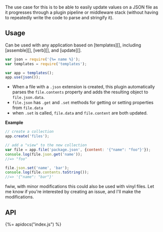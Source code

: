 
The use case for this is to be able to easily update values on a JSON file as it progresses through a plugin pipeline or middleware stack (without having to repeatedly write the code to parse and stringify it).

## Usage

Can be used with any application based on [templates][], including [assemble][], [verb][], and [update][].

```js
var json = require('{%= name %}');
var templates = require('templates');

var app = templates();
app.use(json());
```

- When a file with a `.json` extension is created, this plugin automatically parses the `file.contents` property and adds the resulting object to `file.json.data`. 
- `file.json` has `.get` and `.set` methods for getting or setting properties from `file.data`
- when `.set` is called, `file.data` and `file.content` are both updated.

**Example**

```js
// create a collection
app.create('files');

// add a "view" to the new collection
var file = app.file('package.json', {content: '{"name": "foo"}'});
console.log(file.json.get('name'));
//=> "foo"

file.json.set('name', 'bar');
console.log(file.contents.toString());
//=> '{"name": "bar"}'
```

fwiw, with minor modifications this could also be used with vinyl files. Let me know if you're interested by creating an issue, and I'll make the modifications.

## API
{%= apidocs("index.js") %}
